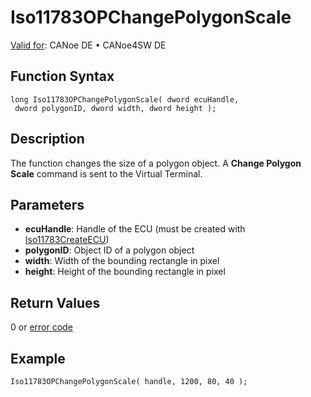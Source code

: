 # Iso11783OPChangePolygonScale

[Valid for](../../../../Shared/FeatureAvailability.md):  CANoe DE • CANoe4SW DE

## Function Syntax

```plaintext
long Iso11783OPChangePolygonScale( dword ecuHandle, 
 dword polygonID, dword width, dword height );
```

## Description

The function changes the size of a polygon object. A **Change Polygon Scale** command is sent to the Virtual Terminal.

## Parameters

- **ecuHandle**: Handle of the ECU (must be created with [Iso11783CreateECU](CAPLfunctionIso11783CreateECU.md))
- **polygonID**: Object ID of a polygon object
- **width**: Width of the bounding rectangle in pixel
- **height**: Height of the bounding rectangle in pixel

## Return Values

0 or [error code](../CAPLfunctionsISONLErrorCodes.md)

## Example

```plaintext
Iso11783OPChangePolygonScale( handle, 1200, 80, 40 );
```
